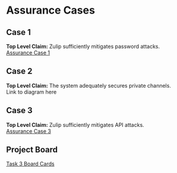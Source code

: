 # Assurance Cases

## Case 1
<b>Top Level Claim:</b> Zulip sufficiently mitigates password attacks.<br>
[Assurance Case 1](https://www.lucidchart.com/documents/edit/00c4b758-6d97-4e4f-8a00-6328f4b4688e/0)

## Case 2
<b>Top Level Claim:</b> The system adequately secures private channels.<br>
Link to diagram here

## Case 3
<b>Top Level Claim:</b> Zulip sufficiently mitigates API attacks.<br>
[Assurance Case 3](https://www.lucidchart.com/invitations/accept/81442f98-983a-49ed-87fe-6308445487f1)

## Project Board
[Task 3 Board Cards](https://github.com/lisabazis/TeamSA/projects/1)
